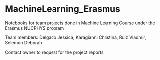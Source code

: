 # MachineLearning_Erasmus
Notebooks for team projects done in Machine Learning Course under the Erasmus NUCPHYS program

Team members: Delgado Jessica, Karagianni Christina, Ruiz Vladmir, Selemon Deborah

Contact owner to request for the project reports
